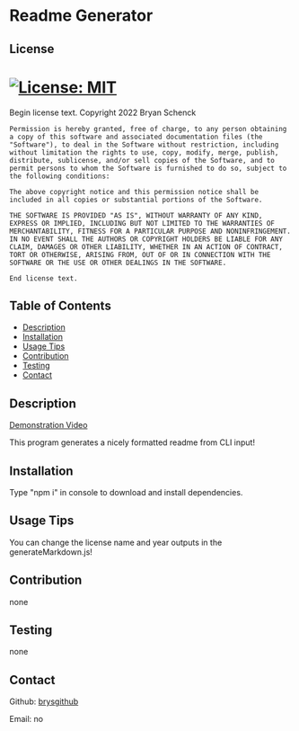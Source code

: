 # Readme Generator

## License

  # [![License: MIT](https://img.shields.io/badge/License-MIT-yellow.svg)](https://opensource.org/licenses/MIT)

  Begin license text.
    Copyright 2022  Bryan Schenck
    
    Permission is hereby granted, free of charge, to any person obtaining a copy of this software and associated documentation files (the "Software"), to deal in the Software without restriction, including without limitation the rights to use, copy, modify, merge, publish, distribute, sublicense, and/or sell copies of the Software, and to permit persons to whom the Software is furnished to do so, subject to the following conditions:
    
    The above copyright notice and this permission notice shall be included in all copies or substantial portions of the Software.
    
    THE SOFTWARE IS PROVIDED "AS IS", WITHOUT WARRANTY OF ANY KIND, EXPRESS OR IMPLIED, INCLUDING BUT NOT LIMITED TO THE WARRANTIES OF MERCHANTABILITY, FITNESS FOR A PARTICULAR PURPOSE AND NONINFRINGEMENT. IN NO EVENT SHALL THE AUTHORS OR COPYRIGHT HOLDERS BE LIABLE FOR ANY CLAIM, DAMAGES OR OTHER LIABILITY, WHETHER IN AN ACTION OF CONTRACT, TORT OR OTHERWISE, ARISING FROM, OUT OF OR IN CONNECTION WITH THE SOFTWARE OR THE USE OR OTHER DEALINGS IN THE SOFTWARE.
    
    End license text.

## Table of Contents

- [Description](#description)
- [Installation](#installation)
- [Usage Tips](#usage-tips)
- [Contribution](#contribution)
- [Testing](#testing)
- [Contact](#contact)

## Description

[Demonstration Video](https://drive.google.com/file/d/1ww-UMe1zbP7kxhGmp8tZJs-Rsi6trUYY/view)

This program generates a nicely formatted readme from CLI input!

## Installation

Type "npm i" in console to download and install dependencies.

## Usage Tips

You can change the license name and year outputs in the generateMarkdown.js!

## Contribution

none

## Testing

none

## Contact

Github: [brysgithub](https://github.com/brysgithub)

Email: no

